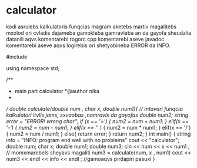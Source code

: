 # calculator
kodi asrulebs kalkulatoris funqcias magram aketebs martiv magalitebs mxolod ori cvladis dajameba gamokleba gamravleba an da gayofa sheudzlia datanili aqvs komentarebi rogorc cpp komentarebi aseve javadoc komentarebi aseve aqvs logirebis ori shetyobineba ERROR da INFO.


#include<iostream>

using namespace std;

/**
 * main part calculator
 *@author nika
 *
 */
double calculate(double num , char x, double num1){  // mtavari funqcia kalkulatori itvlis jams, sxvaobas ,namravls da gayofas
    double num2;
    string error = "ERROR! wrong char";
    if (x == '+') 
    {
        num2 = num + num1;
    }
    elif(x == '-')
    {
        num2 = num - num1;
    }
    elif(x == '*' )
    {
        num2 = num * num1;
    }
    elif(x == '/')
    {
        num2 = num / num1;
    }
    else{
        return error;
    }
    return num2;
}
int main()
{
    string info = "INFO: program end well with no problems"
    cout << "calculator";
    double num;
    char x;
    double num1;
    double num3;
    cin << num << x << num1 ;   // momxmarebels sheyavs magaliti
    num3 = calculate(num, x , num1)
    cout << num3 << endl << info << endl ; //gamoaqvs pirdapiri pasuxi
}
